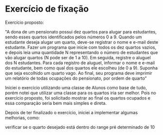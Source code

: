 # Exercício de fixação

Exercício proposto:

"A dona de um pensionato possui dez quartos para alugar para estudantes, sendo esses quartos identificados pelos números 0 a 9. Quando um estudante deseja alugar um quarto, deve-se registrar o nome e e-mail deste estudante. Fazer um programa que inicie com todos os dez quartos vazios, e depois leia uma quantidade N representando o número de estudantes que vão alugar quartos (N pode ser de 1 a 10). Em seguida, registre o aluguel dos N estudantes. Para cada registro de aluguel, informar o nome e e-mail do estudante, bem como qual dos quartos ele escolheu (de 0 a 9). Suponha que seja escolhido um quarto vago. Ao final, seu programa deve imprimir um relatório de todas ocupações do pensionato, por ordem de quarto"

Iniciei o exercício utilizando uma classe de Alunos como base de tudo, porém notei que utilizar uma classe para os quartos iria ser melhor. Pois no exercício proposto, foi solicitado mostrar ao final os quartos ocupados e essa comparação seria bem mais simples e direta.

Depois de ter finalizado o exercício, iniciei a implementar algumas melhorias, como:

verificar se o quarto desejado está dentro do range pré determinado de 10